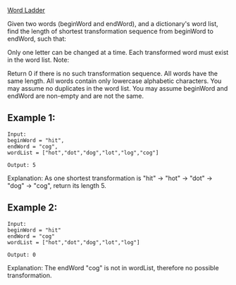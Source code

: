 [Word Ladder](https://leetcode.com/problems/word-ladder/)


Given two words (beginWord and endWord), and a dictionary's word list, find the length of shortest transformation sequence from beginWord to endWord, such that:

Only one letter can be changed at a time.
Each transformed word must exist in the word list.
Note:

Return 0 if there is no such transformation sequence.
All words have the same length.
All words contain only lowercase alphabetic characters.
You may assume no duplicates in the word list.
You may assume beginWord and endWord are non-empty and are not the same.

## Example 1:

```
Input:
beginWord = "hit",
endWord = "cog",
wordList = ["hot","dot","dog","lot","log","cog"]

Output: 5

```

Explanation: As one shortest transformation is "hit" -> "hot" -> "dot" -> "dog" -> "cog",
return its length 5.

## Example 2:

```
Input:
beginWord = "hit"
endWord = "cog"
wordList = ["hot","dot","dog","lot","log"]

Output: 0

```

Explanation: The endWord "cog" is not in wordList, therefore no possible transformation.
